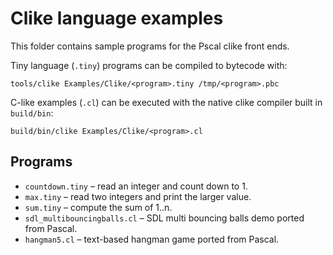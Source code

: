 # Clike language examples

This folder contains sample programs for the Pscal clike front ends.

Tiny language (`.tiny`) programs can be compiled to bytecode with:

```
tools/clike Examples/Clike/<program>.tiny /tmp/<program>.pbc
```

C-like examples (`.cl`) can be executed with the native clike compiler built in
`build/bin`:

```
build/bin/clike Examples/Clike/<program>.cl
```

## Programs

- `countdown.tiny` – read an integer and count down to 1.
- `max.tiny` – read two integers and print the larger value.
- `sum.tiny` – compute the sum of 1..n.
- `sdl_multibouncingballs.cl` – SDL multi bouncing balls demo ported from Pascal.
- `hangman5.cl` – text-based hangman game ported from Pascal.
